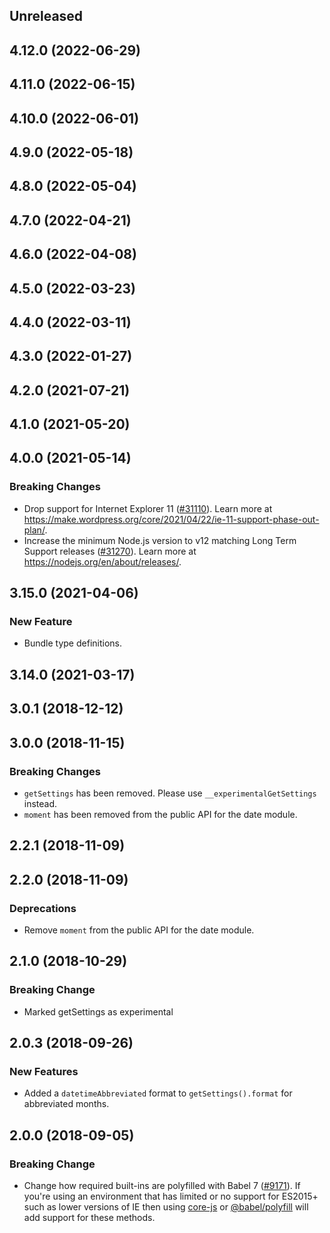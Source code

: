 <!-- Learn how to maintain this file at https://github.com/WordPress/gutenberg/tree/HEAD/packages#maintaining-changelogs. -->

## Unreleased

## 4.12.0 (2022-06-29)

## 4.11.0 (2022-06-15)

## 4.10.0 (2022-06-01)

## 4.9.0 (2022-05-18)

## 4.8.0 (2022-05-04)

## 4.7.0 (2022-04-21)

## 4.6.0 (2022-04-08)

## 4.5.0 (2022-03-23)

## 4.4.0 (2022-03-11)

## 4.3.0 (2022-01-27)

## 4.2.0 (2021-07-21)

## 4.1.0 (2021-05-20)

## 4.0.0 (2021-05-14)

### Breaking Changes

-   Drop support for Internet Explorer 11 ([#31110](https://github.com/WordPress/gutenberg/pull/31110)). Learn more at https://make.wordpress.org/core/2021/04/22/ie-11-support-phase-out-plan/.
-   Increase the minimum Node.js version to v12 matching Long Term Support releases ([#31270](https://github.com/WordPress/gutenberg/pull/31270)). Learn more at https://nodejs.org/en/about/releases/.

## 3.15.0 (2021-04-06)

### New Feature

-   Bundle type definitions.

## 3.14.0 (2021-03-17)

## 3.0.1 (2018-12-12)

## 3.0.0 (2018-11-15)

### Breaking Changes

-   `getSettings` has been removed. Please use `__experimentalGetSettings` instead.
-   `moment` has been removed from the public API for the date module.

## 2.2.1 (2018-11-09)

## 2.2.0 (2018-11-09)

### Deprecations

-   Remove `moment` from the public API for the date module.

## 2.1.0 (2018-10-29)

### Breaking Change

-   Marked getSettings as experimental

## 2.0.3 (2018-09-26)

### New Features

-   Added a `datetimeAbbreviated` format to `getSettings().format` for abbreviated months.

## 2.0.0 (2018-09-05)

### Breaking Change

-   Change how required built-ins are polyfilled with Babel 7 ([#9171](https://github.com/WordPress/gutenberg/pull/9171)). If you're using an environment that has limited or no support for ES2015+ such as lower versions of IE then using [core-js](https://github.com/zloirock/core-js) or [@babel/polyfill](https://babeljs.io/docs/en/next/babel-polyfill) will add support for these methods.
